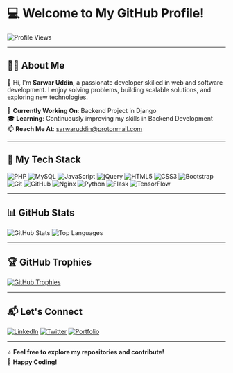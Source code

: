 # 💻 Welcome to My GitHub Profile!

![Profile Views](https://komarev.com/ghpvc/?username=sarwar-uddin&label=PROFILE+VIEWS&color=blue&style=flat-square)

---

## 👨‍💻 About Me
🌟 Hi, I'm **Sarwar Uddin**, a passionate developer skilled in web and software development. I enjoy solving problems, building scalable solutions, and exploring new technologies.

💼 **Currently Working On**: Backend Project in Django  
🎓 **Learning**: Continuously improving my skills in Backend Development  
📫 **Reach Me At**: [sarwaruddin@protonmail.com](mailto:sarwaruddin@protonmail.com)

---

## 🚀 My Tech Stack
![PHP](https://img.shields.io/badge/PHP-777BB4?style=flat-square&logo=php&logoColor=white)
![MySQL](https://img.shields.io/badge/MySQL-4479A1?style=flat-square&logo=mysql&logoColor=white)
![JavaScript](https://img.shields.io/badge/JavaScript-F7DF1E?style=flat-square&logo=javascript&logoColor=black)
![jQuery](https://img.shields.io/badge/jQuery-0769AD?style=flat-square&logo=jquery&logoColor=white)
![HTML5](https://img.shields.io/badge/HTML5-E34F26?style=flat-square&logo=html5&logoColor=white)
![CSS3](https://img.shields.io/badge/CSS3-1572B6?style=flat-square&logo=css3&logoColor=white)
![Bootstrap](https://img.shields.io/badge/Bootstrap-563D7C?style=flat-square&logo=bootstrap&logoColor=white)
![Git](https://img.shields.io/badge/Git-F05032?style=flat-square&logo=git&logoColor=white)
![GitHub](https://img.shields.io/badge/GitHub-181717?style=flat-square&logo=github&logoColor=white)
![Nginx](https://img.shields.io/badge/Nginx-009639?style=flat-square&logo=nginx&logoColor=white)
![Python](https://img.shields.io/badge/Python-3776AB?style=flat-square&logo=python&logoColor=white)
![Flask](https://img.shields.io/badge/Flask-000000?style=flat-square&logo=flask&logoColor=white)
![TensorFlow](https://img.shields.io/badge/TensorFlow-FF6F00?style=flat-square&logo=tensorflow&logoColor=white)

---

## 📊 GitHub Stats
![GitHub Stats](https://github-readme-stats.vercel.app/api?username=sarwar-uddin&show_icons=true&theme=radical)
![Top Languages](https://github-readme-stats.vercel.app/api/top-langs/?username=sarwar-uddin&layout=compact&theme=radical)

---

## 🏆 GitHub Trophies
[![GitHub Trophies](https://github-profile-trophy.vercel.app/?username=sarwar-uddin&theme=onedark)](https://github.com/ryo-ma/github-profile-trophy)

---

## 📬 Let's Connect
[![LinkedIn](https://img.shields.io/badge/LinkedIn-0077B5?style=flat-square&logo=linkedin&logoColor=white)](https://www.linkedin.com/in/YourLinkedInProfile)
[![Twitter](https://img.shields.io/badge/Twitter-1DA1F2?style=flat-square&logo=twitter&logoColor=white)](https://twitter.com/YourTwitterHandle)
[![Portfolio](https://img.shields.io/badge/Portfolio-000000?style=flat-square&logo=firefox&logoColor=white)](https://sarwaruddin.net)

---

⭐️ **Feel free to explore my repositories and contribute!**  
🌱 **Happy Coding!**

